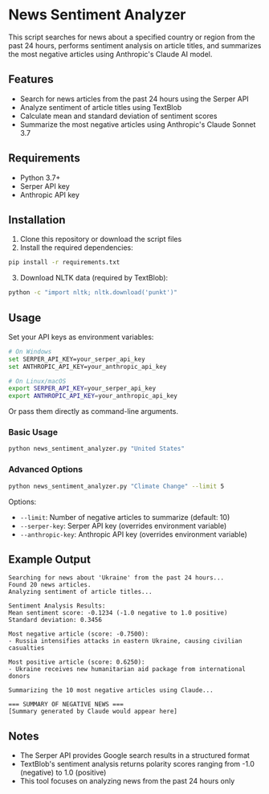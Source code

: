 # News Sentiment Analyzer

This script searches for news about a specified country or region from the past 24 hours, performs sentiment analysis on article titles, and summarizes the most negative articles using Anthropic's Claude AI model.

## Features

- Search for news articles from the past 24 hours using the Serper API
- Analyze sentiment of article titles using TextBlob
- Calculate mean and standard deviation of sentiment scores
- Summarize the most negative articles using Anthropic's Claude Sonnet 3.7

## Requirements

- Python 3.7+
- Serper API key
- Anthropic API key

## Installation

1. Clone this repository or download the script files
2. Install the required dependencies:

```bash
pip install -r requirements.txt
```

3. Download NLTK data (required by TextBlob):

```bash
python -c "import nltk; nltk.download('punkt')"
```

## Usage

Set your API keys as environment variables:

```bash
# On Windows
set SERPER_API_KEY=your_serper_api_key
set ANTHROPIC_API_KEY=your_anthropic_api_key

# On Linux/macOS
export SERPER_API_KEY=your_serper_api_key
export ANTHROPIC_API_KEY=your_anthropic_api_key
```

Or pass them directly as command-line arguments.

### Basic Usage

```bash
python news_sentiment_analyzer.py "United States"
```

### Advanced Options

```bash
python news_sentiment_analyzer.py "Climate Change" --limit 5
```

Options:
- `--limit`: Number of negative articles to summarize (default: 10)
- `--serper-key`: Serper API key (overrides environment variable)
- `--anthropic-key`: Anthropic API key (overrides environment variable)

## Example Output

```
Searching for news about 'Ukraine' from the past 24 hours...
Found 20 news articles.
Analyzing sentiment of article titles...

Sentiment Analysis Results:
Mean sentiment score: -0.1234 (-1.0 negative to 1.0 positive)
Standard deviation: 0.3456

Most negative article (score: -0.7500):
- Russia intensifies attacks in eastern Ukraine, causing civilian casualties

Most positive article (score: 0.6250):
- Ukraine receives new humanitarian aid package from international donors

Summarizing the 10 most negative articles using Claude...

=== SUMMARY OF NEGATIVE NEWS ===
[Summary generated by Claude would appear here]
```

## Notes

- The Serper API provides Google search results in a structured format
- TextBlob's sentiment analysis returns polarity scores ranging from -1.0 (negative) to 1.0 (positive)
- This tool focuses on analyzing news from the past 24 hours only

